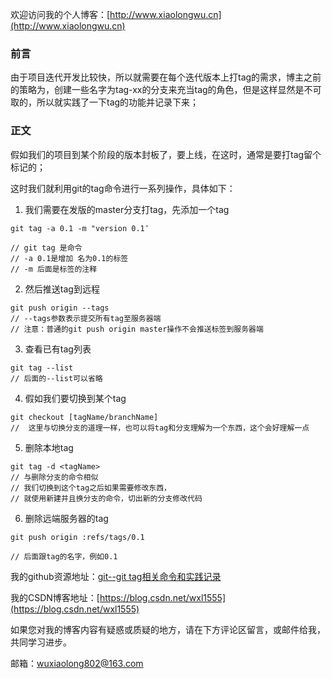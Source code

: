 欢迎访问我的个人博客：[http://www.xiaolongwu.cn](http://www.xiaolongwu.cn)
### 前言
由于项目迭代开发比较快，所以就需要在每个迭代版本上打tag的需求，博主之前的策略为，创建一些名字为tag-xx的分支来充当tag的角色，但是这样显然是不可取的，所以就实践了一下tag的功能并记录下来；
### 正文
假如我们的项目到某个阶段的版本封板了，要上线，在这时，通常是要打tag留个标记的；

这时我们就利用git的tag命令进行一系列操作，具体如下：

1. 我们需要在发版的master分支打tag，先添加一个tag

```
git tag -a 0.1 -m "version 0.1″

// git tag 是命令
// -a 0.1是增加 名为0.1的标签
// -m 后面是标签的注释
```

2. 然后推送tag到远程

```
git push origin --tags
// --tags参数表示提交所有tag至服务器端
// 注意：普通的git push origin master操作不会推送标签到服务器端
```

3. 查看已有tag列表

```
git tag --list
// 后面的--list可以省略
```

4. 假如我们要切换到某个tag

```
git checkout [tagName/branchName]  
//  这里与切换分支的道理一样，也可以将tag和分支理解为一个东西，这个会好理解一点
```

5. 删除本地tag

```
git tag -d <tagName>
// 与删除分支的命令相似
// 我们切换到这个tag之后如果需要修改东西，
// 就使用新建并且换分支的命令，切出新的分支修改代码
```

6.  删除远端服务器的tag

```
git push origin :refs/tags/0.1

// 后面跟tag的名字，例如0.1
```


我的github资源地址：[git--git tag相关命令和实践记录]()

我的CSDN博客地址：[https://blog.csdn.net/wxl1555](https://blog.csdn.net/wxl1555)

如果您对我的博客内容有疑惑或质疑的地方，请在下方评论区留言，或邮件给我，共同学习进步。

邮箱：wuxiaolong802@163.com